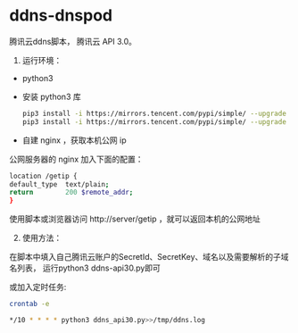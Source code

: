 # ddns-dnspod
腾讯云ddns脚本， 腾讯云 API 3.0。


1. 运行环境：


- python3

- 安装 python3 库
  ```bash
  pip3 install -i https://mirrors.tencent.com/pypi/simple/ --upgrade tencentcloud-sdk-python
  pip3 install -i https://mirrors.tencent.com/pypi/simple/ --upgrade tencentcloud-sdk-python-dnspod
  ```
- 自建 nginx ，获取本机公网 ip

公网服务器的 nginx 加入下面的配置：

  ```bash
  location /getip {
  default_type  text/plain;
  return        200 $remote_addr;
  }
  ```

使用脚本或浏览器访问 http://server/getip ，就可以返回本机的公网地址


2. 使用方法：

在脚本中填入自己腾讯云账户的SecretId、SecretKey、域名以及需要解析的子域名列表，
运行python3 ddns-api30.py即可

或加入定时任务:

  ```bash
  crontab -e

  */10 * * * * python3 ddns_api30.py>>/tmp/ddns.log
  ```
